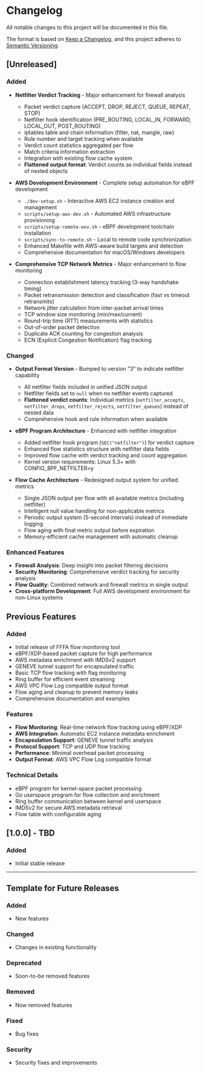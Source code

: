 # Changelog

All notable changes to this project will be documented in this file.

The format is based on [Keep a Changelog](https://keepachangelog.com/en/1.0.0/),
and this project adheres to [Semantic Versioning](https://semver.org/spec/v2.0.0.html).

## [Unreleased]

### Added
- **Netfilter Verdict Tracking** - Major enhancement for firewall analysis
  - Packet verdict capture (ACCEPT, DROP, REJECT, QUEUE, REPEAT, STOP)
  - Netfilter hook identification (PRE_ROUTING, LOCAL_IN, FORWARD, LOCAL_OUT, POST_ROUTING)
  - iptables table and chain information (filter, nat, mangle, raw)
  - Rule number and target tracking when available
  - Verdict count statistics aggregated per flow
  - Match criteria information extraction
  - Integration with existing flow cache system
  - **Flattened output format**: Verdict counts as individual fields instead of nested objects

- **AWS Development Environment** - Complete setup automation for eBPF development
  - `./dev-setup.sh` - Interactive AWS EC2 instance creation and management
  - `scripts/setup-aws-dev.sh` - Automated AWS infrastructure provisioning
  - `scripts/setup-remote-env.sh` - eBPF development toolchain installation
  - `scripts/sync-to-remote.sh` - Local to remote code synchronization
  - Enhanced Makefile with AWS-aware build targets and detection
  - Comprehensive documentation for macOS/Windows developers

- **Comprehensive TCP Network Metrics** - Major enhancement to flow monitoring
  - Connection establishment latency tracking (3-way handshake timing)
  - Packet retransmission detection and classification (fast vs timeout retransmits)
  - Network jitter calculation from inter-packet arrival times
  - TCP window size monitoring (min/max/current)
  - Round-trip time (RTT) measurements with statistics
  - Out-of-order packet detection
  - Duplicate ACK counting for congestion analysis
  - ECN (Explicit Congestion Notification) flag tracking

### Changed
- **Output Format Version** - Bumped to version "3" to indicate netfilter capability
  - All netfilter fields included in unified JSON output
  - Netfilter fields set to `null` when no netfilter events captured
  - **Flattened verdict counts**: Individual metrics (`netfilter_accepts`, `netfilter_drops`, `netfilter_rejects`, `netfilter_queues`) instead of nested data
  - Comprehensive hook and rule information when available

- **eBPF Program Architecture** - Enhanced with netfilter integration
  - Added netfilter hook program (`SEC("netfilter")`) for verdict capture
  - Enhanced flow statistics structure with netfilter data fields
  - Improved flow cache with verdict tracking and count aggregation
  - Kernel version requirements: Linux 5.3+ with CONFIG_BPF_NETFILTER=y

- **Flow Cache Architecture** - Redesigned output system for unified metrics
  - Single JSON output per flow with all available metrics (including netfilter)
  - Intelligent null value handling for non-applicable metrics
  - Periodic output system (5-second intervals) instead of immediate logging
  - Flow aging with final metric output before expiration
  - Memory-efficient cache management with automatic cleanup

### Enhanced Features
- **Firewall Analysis**: Deep insight into packet filtering decisions
- **Security Monitoring**: Comprehensive verdict tracking for security analysis
- **Flow Quality**: Combined network and firewall metrics in single output
- **Cross-platform Development**: Full AWS development environment for non-Linux systems

## Previous Features

### Added
- Initial release of FFFA flow monitoring tool
- eBPF/XDP-based packet capture for high performance
- AWS metadata enrichment with IMDSv2 support
- GENEVE tunnel support for encapsulated traffic
- Basic TCP flow tracking with flag monitoring
- Ring buffer for efficient event streaming
- AWS VPC Flow Log compatible output format
- Flow aging and cleanup to prevent memory leaks
- Comprehensive documentation and examples

### Features
- **Flow Monitoring**: Real-time network flow tracking using eBPF/XDP
- **AWS Integration**: Automatic EC2 instance metadata enrichment
- **Encapsulation Support**: GENEVE tunnel traffic analysis
- **Protocol Support**: TCP and UDP flow tracking
- **Performance**: Minimal overhead packet processing
- **Output Format**: AWS VPC Flow Log compatible format

### Technical Details
- eBPF program for kernel-space packet processing
- Go userspace program for flow collection and enrichment
- Ring buffer communication between kernel and userspace
- IMDSv2 for secure AWS metadata retrieval
- Flow table with configurable aging

## [1.0.0] - TBD

### Added
- Initial stable release

---

## Template for Future Releases

### Added
- New features

### Changed
- Changes in existing functionality

### Deprecated
- Soon-to-be removed features

### Removed
- Now removed features

### Fixed
- Bug fixes

### Security
- Security fixes and improvements
